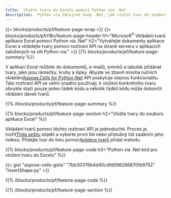 ```yaml
---
title:  Vložte tvary do Excelu pomocí Python via .Net
description:  Python via Zdrojové kódy .Net, jak vložit tvar do souborů Microsoft Excel pomocí Python via .Net Library.
---
```

{{< blocks/products/pf/feature-page-wrap >}}
{{< blocks/products/pf/i18n/feature-page-header h1="Microsoft<sup>&reg;</sup> Vkládání tvarů aplikace Excel pomocí Python via .Net" h2="Vytvářejte dokumenty aplikace Excel a vkládejte tvary pomocí rozhraní API na straně serveru v aplikacích založených na síti Python via." >}}
{{% blocks/products/pf/feature-page-summary %}}

 V aplikaci Excel můžete do dokumentů, e-mailů, snímků a tabulek přidávat tvary, jako jsou rámečky, kruhy a šipky. Abyste se zbavili mnoha ručních vkládání[Aspose.Cells for Python-Net](https://releases.aspose.com/cells/python-net) API poskytuje stejnou funkcionalitu. Tato rozhraní API se velmi snadno používají, k vložení konkrétního tvaru obvykle stačí pouze jeden řádek kódu a několik řádků kódu může dokončit vkládání dávek tvarů.

{{% /blocks/products/pf/feature-page-summary %}}

{{% blocks/products/pf/feature-page-section h2="Vložte tvary do souboru aplikace Excel" %}}

 Vkládání tvarů pomocí těchto rozhraní API je jednoduché. Proces je, tvořit[Třída sešitu](https://reference.aspose.com/cells/python-net/aspose.cells/workbook/) objekt a vyberte první list nebo příslušný list zadáním jeho indexu. Přidejte tvar do listu pomocí[kolekce tvarů](https://reference.aspose.com/cells/python-net/aspose.cells.drawing/shapecollection/) přidat metodu.

{{% blocks/products/pf/feature-page-code h3="Python via .Net kód pro vložení tvaru do Excelu" %}}

{{< gist "aspose-cells-gists" "7bb30376b4d40cdfd596286870fb9752" "InsertShape.py" >}}

{{% /blocks/products/pf/feature-page-code %}}

{{% /blocks/products/pf/feature-page-section %}}
